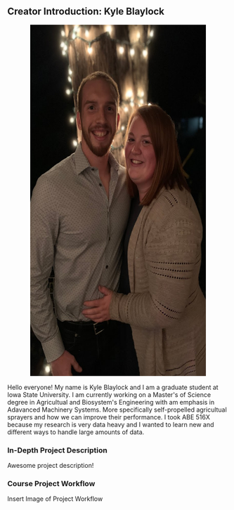 ## Creator Introduction: Kyle Blaylock

<p align="center">
  <img width="400" height="800" src=https://github.com/blaylock08/Blaylock_516X_Project/blob/master/IMG_0303.jpg">
</p>

Hello everyone! My name is Kyle Blaylock and I am a graduate student at Iowa State University. I am currently working on a Master's of Science degree in Agricultual and Biosystem's Engineering with am emphasis in Adavanced Machinery Systems. More specifically self-propelled agricultual sprayers and how we can improve their performance. I took ABE 516X because my research is very data heavy and I wanted to learn new and different ways to handle large amounts of data.

### In-Depth Project Description

Awesome project description!

### Course Project Workflow

Insert Image of Project Workflow


